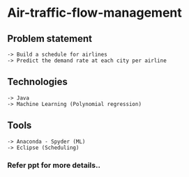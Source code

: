 # Air-traffic-flow-management
## Problem statement
```
-> Build a schedule for airlines
-> Predict the demand rate at each city per airline

```
## Technologies
```
-> Java
-> Machine Learning (Polynomial regression)
```
## Tools
```
-> Anaconda - Spyder (ML)
-> Eclipse (Scheduling)

```
### Refer ppt for more details..
